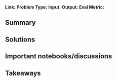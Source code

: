 **Link:** 
**Problem Type:** 
**Input:** 
**Output:** 
**Eval Metric:** 
## Summary
## Solutions

## Important notebooks/discussions

## Takeaways